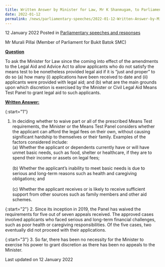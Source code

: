 ```yaml
---
title: Written Answer by Minister for Law, Mr K Shanmugam, to Parliamentary Question on Update on Legal Aid Provided under Amended Legal Aid and Advice Act
date: 2022-01-12
permalink: /news/parliamentary-speeches/2022-01-12-Written-Answer-by-Minister-for-Law-K-Shanmugam-to-PQ-on-Update-on-Legal-Aid-Provided-under-Amended-Legal-Aid-and-Advice-Act
---
```


12 January 2022 Posted in [Parliamentary speeches and responses](/news/parliamentary-speeches)

Mr Murali Pillai (Member of Parliament for Bukit Batok SMC) 
  
**<b><u>Question</u></b>**  

To ask the Minister for Law since the coming into effect of the amendments to the Legal Aid and Advice Act to allow applicants who do not satisfy the means test to be nonetheless provided legal aid if it is “just and proper” to do so (a) how many (i) applications have been received to date and (ii) applicants were provided with legal aid; and (b) what are the main grounds upon which discretion is exercised by the Minister or Civil Legal Aid Means Test Panel to grant legal aid to such applicants.

**<b><u>Written Answer:</u></b>**  
 
{:start="1"}
1.	In deciding whether to waive part or all of the prescribed Means Test requirements, the Minister or the Means Test Panel considers whether the applicant can afford the legal fees on their own, without causing significant hardship to themselves or their family.  Examples of the factors considered include: 
    <br>(a) Whether the applicant or dependents currently have or will have unmet basic needs, such as food, shelter or healthcare, if they are to spend their income or assets on legal fees;</br>
    <br>(b) Whether the applicant’s inability to meet basic needs is due to serious and long-term reasons such as health and caregiving obligations; and</br>
    <br>(c) Whether the applicant receives or is likely to receive sufficient support from other sources such as family members and other aid schemes.</br>
    
{:start="2"}
2.	Since its inception in 2019, the Panel has waived the requirements for five out of seven appeals received. The approved cases involved applicants who faced serious and long-term financial challenges, such as poor health or caregiving responsibilities. Of the five cases, two eventually did not proceed with their applications. 

{:start="3"}
3.	So far, there has been no necessity for the Minister to exercise his power to grant discretion as there has been no appeals to the Minister.

<p class="right-side-updated">Last updated on 12 January 2022</p>
